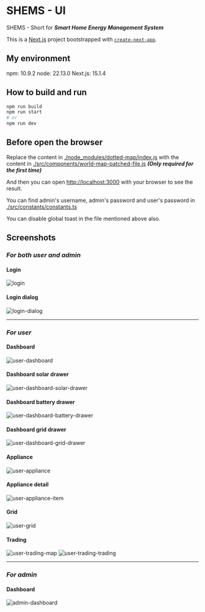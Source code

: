# SHEMS - UI

SHEMS - Short for **_Smart Home Energy Management System_**

This is a [Next.js](https://nextjs.org) project bootstrapped with [`create-next-app`](https://nextjs.org/docs/app/api-reference/cli/create-next-app).

## My environment

npm: 10.9.2
node: 22.13.0
Next.js: 15.1.4

## How to build and run

```bash
npm run build
npm run start
# or
npm run dev
```

## Before open the browser

Replace the content in [./node_modules/dotted-map/index.js](./node_modules/dotted-map/index.js) with the content in [./src/components/world-map-patched-file.js](./src/components/world-map-patched-file.js) **_(Only required for the first time)_**

And then you can open [http://localhost:3000](http://localhost:3000) with your browser to see the result.

You can find admin's username, admin's password and user's password in [./src/constants/constants.ts](./src/constants/constants.ts)

You can disable global toast in the file mentioned above also.

## Screenshots

### **_For both user and admin_**

#### Login

![login](./screenshots/login.png)

#### Login dialog

![login-dialog](./screenshots/login-dialog.png)

---

### **_For user_**

#### Dashboard

![user-dashboard](./screenshots/user-dashboard.png)

#### Dashboard solar drawer

![user-dashboard-solar-drawer](./screenshots/user-dashboard-solar-drawer.png)

#### Dashboard battery drawer

![user-dashboard-battery-drawer](./screenshots/user-dashboard-battery-drawer.png)

#### Dashboard grid drawer

![user-dashboard-grid-drawer](./screenshots/user-dashboard-grid-drawer.png)

#### Appliance

![user-appliance](./screenshots/user-appliance.png)

#### Appliance detail

![user-appliance-item](./screenshots/user-appliance-item.png)

#### Grid

![user-grid](./screenshots/user-grid.png)

#### Trading

![user-trading-map](./screenshots/user-trading-map.png)
![user-trading-trading](./screenshots/user-trading-trading.png)

---

### **_For admin_**

#### Dashboard

![admin-dashboard](./screenshots/admin-dashboard.png)
